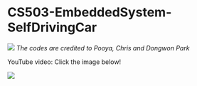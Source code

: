 # CS503-EmbeddedSystem-SelfDrivingCar





![](demos/CS503FinalDemo002.gif)
*The codes are credited to Pooya, Chris and Dongwon Park*

YouTube video: Click the image below!

[![](http://img.youtube.com/vi/7k9oQS-aLwM/0.jpg)](http://www.youtube.com/watch?v=7k9oQS-aLwM "Self-driving Car")
